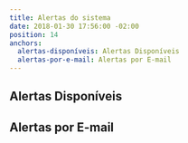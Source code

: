```yaml
---
title: Alertas do sistema
date: 2018-01-30 17:56:00 -02:00
position: 14
anchors:
  alertas-disponíveis: Alertas Disponíveis
  alertas-por-e-mail: Alertas por E-mail
---
```


## Alertas Disponíveis

## Alertas por E-mail